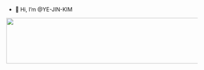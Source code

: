 - 👋 Hi, I’m @YE-JIN-KIM


<a href="https://github.com/devxb/gitanimals">
  <img
    src="https://render.gitanimals.org/lines/YE-JIN-KIM?pet-id=594876124863689178"
    width="600"
    height="120"
  />
</a>
  

<!---
YE-JIN-KIM/YE-JIN-KIM is a ✨ special ✨ repository because its `README.md` (this file) appears on your GitHub profile.
You can click the Preview link to take a look at your changes.
--->
